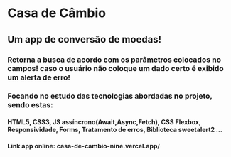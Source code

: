 # Casa de Câmbio
## Um app de conversão de moedas!
### Retorna a busca de acordo com os parâmetros colocados no campos! caso o usuário não coloque um dado certo é exibido um alerta de erro!
### Focando no estudo das tecnologias abordadas no projeto, sendo estas:
#### HTML5, CSS3, JS assíncrono(Await,Async,Fetch), CSS Flexbox, Responsividade, Forms, Tratamento de erros, Biblioteca sweetalert2 ...
#### Link app online: casa-de-cambio-nine.vercel.app/



